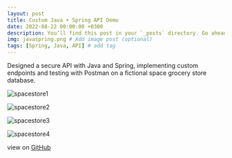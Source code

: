 ```yaml
---
layout: post
title: Custom Java + Spring API Demo
date: 2022-08-22 00:00:00 +0300
description: You’ll find this post in your `_posts` directory. Go ahead and edit it and re-build the site to see your changes. # Add post description (optional)
img: javaspring.png # Add image post (optional)
tags: [Spring, Java, API] # add tag
---
```


Designed a secure API with Java and Spring, implementing custom endpoints and testing with Postman on a fictional space grocery store database.

![spacestore1]({{site.baseurl}}/assets/img/spacestore1.png)

![spacestore2]({{site.baseurl}}/assets/img/spacestore2.png)

![spacestore3]({{site.baseurl}}/assets/img/spacestore3.png)

![spacestore4]({{site.baseurl}}/assets/img/spacestore4.png)

view on [GitHub](https://github.com/Brutusa/spacestore-spring-API/tree/main)
